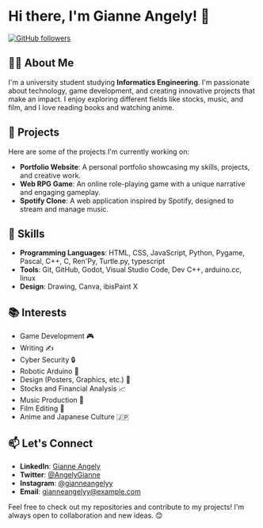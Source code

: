 # Hi there, I'm Gianne Angely! 👋

[![GitHub followers](https://img.shields.io/github/followers/GianneAngely?label=Follow&style=social)](https://github.com/GianneAngely)

## 👩‍💻 About Me
I'm a university student studying **Informatics Engineering**. I'm passionate about technology, game development, and creating innovative projects that make an impact. I enjoy exploring different fields like stocks, music, and film, and I love reading books and watching anime.

## 🌟 Projects
Here are some of the projects I'm currently working on:

- **Portfolio Website**: A personal portfolio showcasing my skills, projects, and creative work.
- **Web RPG Game**: An online role-playing game with a unique narrative and engaging gameplay.
- **Spotify Clone**: A web application inspired by Spotify, designed to stream and manage music.

## 🚀 Skills
- **Programming Languages**: HTML, CSS, JavaScript, Python, Pygame, Pascal, C++, C, Ren'Py, Turtle.py, typescript
- **Tools**: Git, GitHub, Godot, Visual Studio Code, Dev C++, arduino.cc, linux
- **Design**: Drawing, Canva, ibisPaint X

## 📚 Interests
- Game Development 🎮
- Writing ✍️
- Cyber Security 🔒
- Robotic Arduino 🤖
- Design (Posters, Graphics, etc.) 🎨
- Stocks and Financial Analysis 📈
- Music Production 🎵
- Film Editing 🎥
- Anime and Japanese Culture 🇯🇵

## 📫 Let's Connect
- **LinkedIn**: [Gianne Angely](https://www.linkedin.com/in/gianne-angely-341a74305)   
- **Twitter**: [@AngelyGianne](https://twitter.com/AngelyGianne)          
- **Instagram**: [@gianneangelyy](https://www.instagram.com/gianneangelyy)
- **Email**: [gianneangelyy@example.com](mailto:your.email@gianneangelyy.com)

Feel free to check out my repositories and contribute to my projects! I'm always open to collaboration and new ideas. 😊
